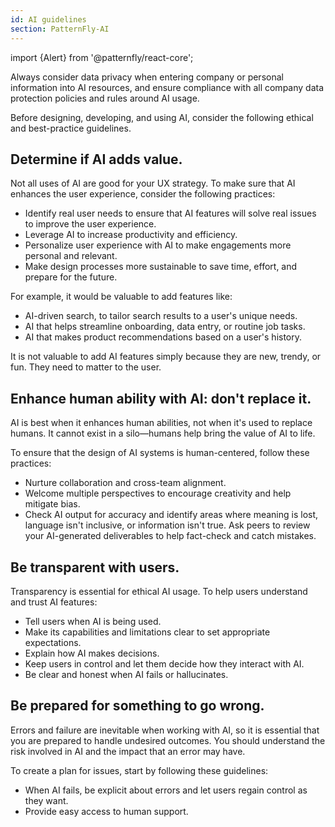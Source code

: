 ```yaml
---
id: AI guidelines
section: PatternFly-AI
--- 
```


import {Alert} from '@patternfly/react-core';

<Alert variant="info" title="Data privacy" ouiaId="AIInfoAlert" >
Always consider data privacy when entering company or personal information into AI resources, and ensure compliance with all company data protection policies and rules around AI usage.   
</Alert>

Before designing, developing, and using AI, consider the following ethical and best-practice guidelines.

## Determine if AI adds value.

Not all uses of AI are good for your UX strategy. To make sure that AI enhances the user experience, consider the following practices:
   
- Identify real user needs to ensure that AI features will solve real issues to improve the user experience. 
- Leverage AI to increase productivity and efficiency.
- Personalize user experience with AI to make engagements more personal and relevant.
- Make design processes more sustainable to save time, effort, and prepare for the future.

For example, it would be valuable to add features like:
- AI-driven search, to tailor search results to a user's unique needs. 
- AI that helps streamline onboarding, data entry, or routine job tasks. 
- AI that makes product recommendations based on a user's history. 

It is not valuable to add AI features simply because they are new, trendy, or fun. They need to matter to the user.

## Enhance human ability with AI: don't replace it.

AI is best when it enhances human abilities, not when it's used to replace humans. It cannot exist in a silo&mdash;humans help bring the value of AI to life.

To ensure that the design of AI systems is human-centered, follow these practices: 

- Nurture collaboration and cross-team alignment.
- Welcome multiple perspectives to encourage creativity and help mitigate bias. 
- Check AI output for accuracy and identify areas where meaning is lost, language isn't inclusive, or information isn't true. Ask peers to review your AI-generated deliverables to help fact-check and catch mistakes.

## Be transparent with users. 

Transparency is essential for ethical AI usage. To help users understand and trust AI features: 

- Tell users when AI is being used.
- Make its capabilities and limitations clear to set appropriate expectations.
- Explain how AI makes decisions.
- Keep users in control and let them decide how they interact with AI.
- Be clear and honest when AI fails or hallucinates.

## Be prepared for something to go wrong. 

Errors and failure are inevitable when working with AI, so it is essential that you are prepared to handle undesired outcomes. You should understand the risk involved in AI and the impact that an error may have. 

To create a plan for issues, start by following these guidelines: 

- When AI fails, be explicit about errors and let users regain control as they want.
- Provide easy access to human support.
